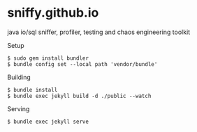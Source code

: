 # sniffy.github.io
java io/sql sniffer, profiler, testing and chaos engineering toolkit

Setup
```
$ sudo gem install bundler
$ bundle config set --local path 'vendor/bundle'
```

Building
```
$ bundle install
$ bundle exec jekyll build -d ./public --watch
```

Serving
```
$ bundle exec jekyll serve
```
